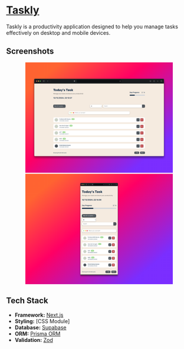# [Taskly](taskly-ui.vercel.app)
Taskly is a productivity application designed to help you manage tasks effectively on desktop and mobile devices.

## Screenshots

<div align="center">
  <img src="https://raw.githubusercontent.com/Zyano0x/Taskly/refs/heads/master/Desktop.png" alt="Desktop Screenshot" height="300">
  <img src="https://raw.githubusercontent.com/Zyano0x/Taskly/refs/heads/master/Mobile.png" alt="Mobile Screenshot" height="300">
</div>

## Tech Stack

- **Framework:** [Next.js](https://nextjs.org)
- **Styling:** [CSS Module]
- **Database:** [Supabase](https://supabase.com/)
- **ORM:** [Prisma ORM](https://www.prisma.io/orm)
- **Validation:** [Zod](https://zod.dev)
